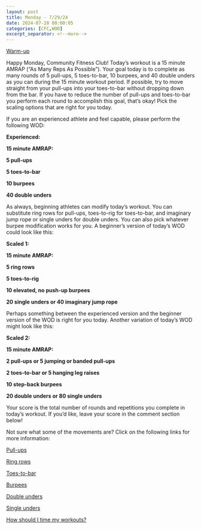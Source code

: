 ```yaml
---
layout: post
title: Monday - 7/29/24
date: 2024-07-28 00:00:05
categories: [CFC,WOD]
excerpt_separator: <!--more-->
---
```



[Warm-up](https://communityfitnessclub.wixsite.com/website/post/basic-full-body-warm-up)

Happy Monday, Community Fitness Club! Today’s workout is a 15 minute AMRAP (“As Many Reps As Possible”). Your goal today is to complete as many rounds of 5 pull-ups, 5 toes-to-bar, 10 burpees, and 40 double unders as you can during the 15 minute workout period. If possible, try to move straight from your pull-ups into your toes-to-bar without dropping down from the bar. If you have to reduce the number of pull-ups and toes-to-bar you perform each round to accomplish this goal, that’s okay! Pick the scaling options that are right for you today.

If you are an experienced athlete and feel capable, please perform the following WOD:

**Experienced:**

**15 minute AMRAP:**

**5 pull-ups**

**5 toes-to-bar**

**10 burpees**

**40 double unders**
<!--more-->

As always, beginning athletes can modify today’s workout. You can substitute ring rows for pull-ups, toes-to-rig for toes-to-bar, and imaginary jump rope or single unders for double unders. You can also pick whatever burpee modification works for you. A beginner’s version of today’s WOD could look like this:

**Scaled 1:**

**15 minute AMRAP:**

**5 ring rows**

**5 toes-to-rig**

**10 elevated, no push-up burpees**

**20 single unders or 40 imaginary jump rope**

Perhaps something between the experienced version and the beginner version of the WOD is right for you today. Another variation of today’s WOD might look like this:

**Scaled 2:**

**15 minute AMRAP:**

**2 pull-ups or 5 jumping or banded pull-ups**

**2 toes-to-bar or 5 hanging leg raises**

**10 step-back burpees**

**20 double unders or 80 single unders**

Your score is the total number of rounds and repetitions you complete in today’s workout. If you’d like, leave your score in the comment section below!

Not sure what some of the movements are? Click on the following links for more information:

[Pull-ups](https://communityfitnessclub.wixsite.com/website/post/pull-ups)

[Ring rows](https://communityfitnessclub.wixsite.com/website/post/ring-rows)

[Toes-to-bar](https://communityfitnessclub.wixsite.com/website/post/toes-to-bar)

[Burpees](https://communityfitnessclub.wixsite.com/website/post/burpees)

[Double unders](https://communityfitnessclub.wixsite.com/website/post/double-unders)

[Single unders](https://www.youtube.com/watch?v=hCuXYrTOMxI)

[How should I time my workouts?](https://communityfitnessclub.wixsite.com/website/post/how-should-i-time-my-workouts)
